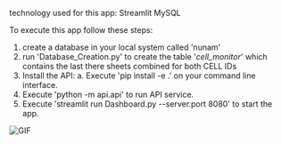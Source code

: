 technology used for this app:
Streamlit
MySQL

To execute this app follow these steps:
1. create a database in your local system called 'nunam'
2. run 'Database_Creation.py' to create the table '_cell_monitor_' which contains the last there sheets combined for both CELL IDs
3. Install the API:
	a. Execute 'pip install -e .' on your command line interface.
4. Execute 'python -m api.api' to run API service.
5. Execute 'streamlit run Dashboard.py --server.port 8080' to start the app.
  
![GIF](https://github.com/user-attachments/assets/ace7d11f-1ec5-413b-82c8-5066108aa6b9)

